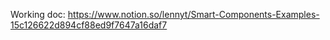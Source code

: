 Working doc: https://www.notion.so/lennyt/Smart-Components-Examples-15c126622d894cf88ed9f7647a16daf7
